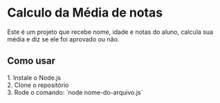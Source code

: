 <h1> Calculo da Média de notas  </h1>
 
<p>Este é um projeto que recebe nome, idade e notas do aluno, calcula sua média e diz se ele foi aprovado ou não. </p>

 <h2> Como usar </h2>
<p>1. Instale o Node.js
<br/>
 2. Clone o repositório
 <br/>
 3. Rode o comando: `node nome-do-arquivo.js`</p>
